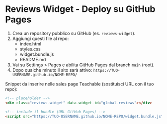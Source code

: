 # Reviews Widget - Deploy su GitHub Pages

1. Crea un repository pubblico su GitHub (es. `reviews-widget`).
2. Aggiungi questi file al repo:
   - index.html
   - styles.css
   - widget.bundle.js
   - README.md
3. Vai su Settings > Pages e abilita GitHub Pages dal branch `main` (root).
4. Dopo qualche minuto il sito sarà attivo: `https://TUO-USERNAME.github.io/NOME-REPO/`

Snippet da inserire nelle sales page Teachable (sostituisci URL con il tuo repo):

```html
<!-- placeholder -->
<div class="reviews-widget" data-widget-id="global-reviews"></div>

<!-- include il bundle (URL GitHub Pages) -->
<script src="https://TUO-USERNAME.github.io/NOME-REPO/widget.bundle.js" async></script>
